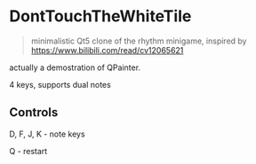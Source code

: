 # DontTouchTheWhiteTile
> minimalistic Qt5 clone of the rhythm minigame, inspired by https://www.bilibili.com/read/cv12065621

actually a demostration of QPainter.

4 keys, supports dual notes
## Controls
D, F, J, K - note keys

Q - restart

